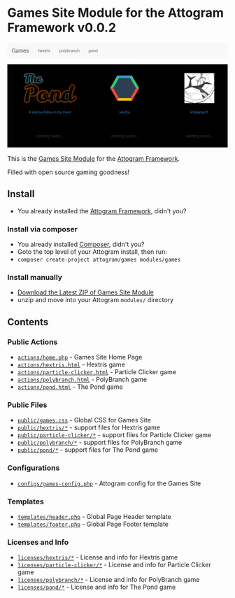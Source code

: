 # Games Site Module for the Attogram Framework v0.0.2

![Games Site Module Homepage](https://raw.githubusercontent.com/attogram/attogram-docs/master/games/games-intro.png)

This is the [Games Site Module](https://github.com/attogram/games)
for the [Attogram Framework](https://github.com/attogram/attogram).

Filled with open source gaming goodness!

## Install

* You already installed the
  [Attogram Framework](https://github.com/attogram/attogram), didn't you?

### Install via composer

* You already installed [Composer](https://getcomposer.org/), didn't you?
* Goto the top level of your Attogram install, then run:
* `composer create-project attogram/games modules/games`

### Install manually

* [Download the Latest ZIP of Games Site Module](https://github.com/attogram/games/archive/master.zip)
* unzip and move into your Attogram `modules/` directory

## Contents

### Public Actions

* [`actions/home.php`] - Games Site Home Page
* [`actions/hextris.html`] - Hextris game
* [`actions/particle-clicker.html`] - Particle Clicker game
* [`actions/polybranch.html`] - PolyBranch game
* [`actions/pond.html`] - The Pond game

### Public Files
* [`public/games.css`] - Global CSS for Games Site
* [`public/hextris/*`] - support files for Hextris game
* [`public/particle-clicker/*`] - support files for Particle Clicker game
* [`public/polybranch/*`] - support files for PolyBranch game
* [`public/pond/*`] - support files for The Pond game

### Configurations

* [`configs/games-config.php`] - Attogram config for the Games Site

### Templates

* [`templates/header.php`] - Global Page Header template
* [`templates/footer.php`] - Global Page Footer template

### Licenses and Info

* [`licenses/hextris/*`] - License and info for Hextris game
* [`licenses/particle-clicker/*`] - License and info for Particle Clicker game
* [`licenses/polybranch/*`] - License and info for PolyBranch game
* [`licenses/pond/*`] - License and info for The Pond game

[`actions/home.php`]: https://github.com/attogram/games/blob/master/actions/home.php
[`actions/hextris.html`]: https://github.com/attogram/games/blob/master/actions/hextris.html
[`actions/particle-clicker.html`]: https://github.com/attogram/games/blob/master/actions/particle-clicker.html
[`actions/polybranch.html`]: https://github.com/attogram/games/blob/master/actions/polybranch.html
[`actions/pond.html`]: https://github.com/attogram/games/blob/master/actions/pond.html
[`public/games.css`]: https://github.com/attogram/games/blob/master/public/games.css
[`public/hextris/*`]: https://github.com/attogram/games/blob/master/public/hextris
[`public/particle-clicker/*`]: https://github.com/attogram/games/blob/master/public/particle-clicker
[`public/polybranch/*`]: https://github.com/attogram/games/blob/master/public/polybranch
[`public/pond/*`]: https://github.com/attogram/games/blob/master/public/pond
[`configs/games-config.php`]: https://github.com/attogram/games/blob/master/configs/games-config.php
[`templates/header.php`]: https://github.com/attogram/games/blob/master/templates/header.php
[`templates/footer.php`]: https://github.com/attogram/games/blob/master/templates/footer.php
[`licenses/hextris/*`]: https://github.com/attogram/games/blob/master/licenses/hextris
[`Licenses/particle-clicker/*`]: https://github.com/attogram/games/blob/master/licenses/particle-clicker
[`licenses/polybranch/*`]: https://github.com/attogram/games/blob/master/licenses/polybranch
[`licenses/pond/*`]: https://github.com/attogram/games/blob/master/licenses/pond

